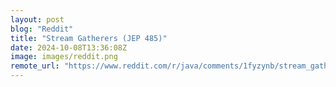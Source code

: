 ```yaml
---
layout: post
blog: "Reddit"
title: "Stream Gatherers (JEP 485)"
date: 2024-10-08T13:36:08Z
image: images/reddit.png
remote_url: "https://www.reddit.com/r/java/comments/1fyzynb/stream_gatherers_jep_485/"
---
```

